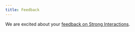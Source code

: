 ```yaml
---
title: Feedback
---
```


We are excited about your [feedback on Strong Interactions](https://docs.google.com/forms/d/1i1BGUwY9CDD49Tw1sAUpUqWrLT0-HQd5_9854oxqscA/edit?usp=sharing).
